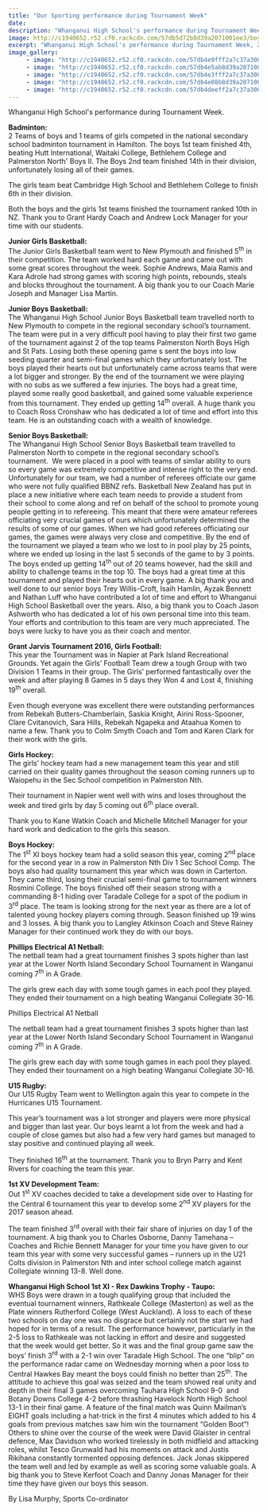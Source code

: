 ```yaml
---
title: "Our Sporting performance during Tournament Week"
date: 
description: "Whanganui High School's performance during Tournament Week, 29 August > 2 September 2016."
image: http://c1940652.r52.cf0.rackcdn.com/57db5d72b8d39a2071001ee3/boys-hockey-(003).jpg
excerpt: "Whanganui High School's performance during Tournament Week, 29 August > 2 September 2016."
image_gallery:
     - image: "http://c1940652.r52.cf0.rackcdn.com/57db4e9fff2a7c37a3000325/5th-Team-photo-hoodies.jpg"
     - image: "http://c1940652.r52.cf0.rackcdn.com/57db4e5ab8d39a2071001ee1/junior-bball-(003).jpg"
     - image: "http://c1940652.r52.cf0.rackcdn.com/57db4e3fff2a7c37a3000323/senior-bball-(003).jpg"
     - image: "http://c1940652.r52.cf0.rackcdn.com/57db4e08b8d39a2071001edf/boys-hockey-(003).jpg"
     - image: "http://c1940652.r52.cf0.rackcdn.com/57db4deeff2a7c37a3000321/senior-netball-(003).jpg"
---
```


<p>Whanganui High School's performance during Tournament Week.</p>
<p><strong>Badminton:</strong> <br />2 Teams of boys and 1 teams of girls competed in the national secondary school badminton tournament in Hamilton. The boys 1st team finished 4th, beating Hutt International, Waitaki College, Bethlehem College and Palmerston North' Boys II. The Boys 2nd team finished 14th in their division, unfortunately losing all of their games.</p>
<p>The girls team beat Cambridge High School and Bethlehem College to finish 6th in their division.</p>
<p>Both the boys and the girls 1st teams finished the tournament ranked 10th in NZ. Thank you to Grant Hardy Coach and Andrew Lock Manager for your time with our students.</p>
<p><strong>Junior Girls Basketball:<br /></strong>The Junior Girls Basketball team went to New Plymouth and finished 5<sup>th</sup>&nbsp;in their competition. The team worked hard each game and came out with some great scores throughout the week. Sophie Andrews, Maia Ramis and Kara Adrole had strong games with scoring high points, rebounds, steals and blocks throughout the tournament. A big thank you to our Coach Marie Joseph and Manager Lisa Martin.</p>
<p><strong>Junior Boys Basketball:</strong><br />The Whanganui High School Junior Boys Basketball team travelled north to New Plymouth to compete in the regional secondary school&rsquo;s tournament. The team were put in a very difficult pool having to play their first two game of the tournament against 2 of the top teams Palmerston North Boys High and St Pats. Losing both these opening game s sent the boys into low seeding quarter and semi-final games which they unfortunately lost. The boys played their hearts out but unfortunately came across teams that were a lot bigger and stronger. By the end of the tournament we were playing with no subs as we suffered a few injuries. The boys had a great time, played some really good basketball, and gained some valuable experience from this tournament. They ended up getting 14<sup>th</sup> overall. A huge thank you to Coach Ross Cronshaw who has dedicated a lot of time and effort into this team. He is an outstanding coach with a wealth of knowledge.&nbsp;</p>
<p><strong>Senior Boys Basketball:<br /></strong>The Whanganui High School Senior Boys Basketball team travelled to Palmerston North to compete in the regional secondary school&rsquo;s tournament.&nbsp; We were placed in a pool with teams of similar ability to ours so every game was extremely competitive and intense right to the very end. Unfortunately for our team, we had a number of referees officiate our game who were not fully qualified BBNZ refs. Basketball New Zealand has put in place a new initiative where each team needs to provide a student from their school to come along and ref on behalf of the school to promote young people getting in to refereeing. This meant that there were amateur referees officiating very crucial games of ours which unfortunately determined the results of some of our games. When we had good referees officiating our games, the games were always very close and competitive. By the end of the tournament we played a team who we lost to in pool play by 25 points, where we ended up losing in the last 5 seconds of the game to by 3 points. The boys ended up getting 14<sup>th</sup> out of 20 teams however, had the skill and ability to challenge teams in the top 10. The boys had a great time at this tournament and played their hearts out in every game. A big thank you and well done to our senior boys Trey Willis-Croft, Isaih Hamlin, Ayzak Bennett and Nathan Luff who have contributed a lot of time and effort to Whanganui High School Basketball over the years. Also, a big thank you to Coach Jason Ashworth who has dedicated a lot of his own personal time into this team. Your efforts and contribution to this team are very much appreciated. The boys were lucky to have you as their coach and mentor. &nbsp;&nbsp;</p>
<p><strong>Grant Jarvis Tournament 2016, Girls Football:<br /></strong>This year the Tournament was in Napier at Park Island Recreational Grounds. Yet again the Girls&rsquo; Football Team drew a tough Group with two Division 1 Teams in their group. The Girls&rsquo; performed fantastically over the week and after playing 8 Games in 5 days they Won 4 and Lost 4, finishing 19<sup>th</sup> overall.</p>
<p>Even though everyone was excellent there were outstanding performances from Rebekah Butters-Chamberlain, Saskia Knight, Airini Ross-Spooner, Clare Cvitanovich, Sara Hills, Rebekah Ngapeka and Ataahua Komen to name a few. Thank you to Colm Smyth Coach and Tom and Karen Clark for their work with the girls.</p>
<p><strong>Girls Hockey:<br /></strong>The girls&rsquo; hockey team had a new management team this year and still carried on their quality games throughout the season coming runners up to Waiopehu in the Sec School competition in Palmerston Nth.</p>
<p>Their tournament in Napier went well with wins and loses throughout the week and tired girls by day 5 coming out 6<sup>th</sup>&nbsp;place overall.</p>
<p>Thank you to Kane Watkin Coach and Michelle Mitchell Manager for your hard work and dedication to the girls this season.</p>
<p><strong>Boys Hockey:<br /></strong><span>The 1</span><sup>st</sup><span>&nbsp;XI boys hockey team had a solid season this year, coming 2</span><sup>nd</sup><span>&nbsp;place for the second year in a row in Palmerston Nth Div 1 Sec School Comp. The boys also had quality tournament this year which was down in Carterton. They came third, losing their crucial semi-final game to tournament winners Rosmini College. The boys finished off their season strong with a commanding 8-1 hiding over Taradale College for a spot of the podium in 3</span><sup>rd</sup><span>&nbsp;place. The team is looking strong for the next year as there are a lot of talented young hockey players coming through. Season finished up 19 wins and 3 losses. A big thank you to Langley Atkinson Coach and Steve Rainey Manager for their continued work they do with our boys.</span></p>
<p><strong>Phillips Electrical A1 Netball:<br /></strong>The netball team had a great tournament finishes 3 spots higher than last year at the Lower North Island Secondary School Tournament in Wanganui coming 7<sup>th</sup> in A Grade.</p>
<p>The girls grew each day with some tough games in each pool they played. They ended their tournament on a high beating Wanganui Collegiate 30-16.&nbsp;</p>
<p>Phillips Electrical A1 Netball</p>
<p>The netball team had a great tournament finishes 3 spots higher than last year at the Lower North Island Secondary School Tournament in Wanganui coming 7<sup>th</sup> in A Grade.</p>
<p>The girls grew each day with some tough games in each pool they played. They ended their tournament on a high beating Wanganui Collegiate 30-16.&nbsp;</p>
<p><strong>U15 Rugby:<br /></strong>Our U15 Rugby Team went to Wellington again this year to compete in the Hurricanes U15 Tournament.</p>
<p>This year&rsquo;s tournament was a lot stronger and players were more physical and bigger than last year. Our boys learnt a lot from the week and had a couple of close games but also had a few very hard games but managed to stay positive and continued playing all week.</p>
<p>They finished 16<sup>th</sup> at the tournament. Thank you to Bryn Parry and Kent Rivers for coaching the team this year.&nbsp;</p>
<p><strong>1st XV Development Team:<br /></strong>Out 1<sup>st</sup> XV coaches decided to take a development side over to Hasting for the Central 6 tournament this year to develop some 2<sup>nd</sup> XV players for the 2017 season ahead.</p>
<p>The team finished 3<sup>rd</sup> overall with their fair share of injuries on day 1 of the tournament. A big thank you to Charles Osborne, Danny Tamehana &ndash; Coaches and Richie Bennett Manager for your time you have given to our team this year with some very successful&nbsp;games &ndash; runners up in the U21 Colts division in Palmerston Nth and inter school college match against Collegiate winning 13-8. Well done. &nbsp;</p>
<p><strong>Whanganui High School 1st XI - Rex Dawkins Trophy - Taupo:<br /></strong>WHS Boys were drawn in a tough qualifying group that included the eventual tournament winners, Rathkeale College (Masterton) as well as the Plate winners Rutherford College (West Auckland). A loss to each of these two schools on day one was no disgrace but certainly not the start we had hoped for in terms of a result. The performance however, particularly in the 2-5 loss to Rathkeale was not lacking in effort and desire and suggested that the week would get better. So it was and the final group game saw the boys&rsquo; finish 3<sup>rd</sup> with a 2-1 win over Taradale High School. The one &ldquo;blip&rdquo; on the performance radar came on Wednesday morning when a poor loss to Central Hawkes Bay meant the boys could finish no better than 25<sup>th</sup>. The attitude to achieve this goal was seized and the team showed real unity and depth in their final 3 games overcoming Tauhara High School 9-0&nbsp; and Botany Downs College 4-2 before thrashing Havelock North High School 13-1 in their final game. A feature of the final match was Quinn Mailman&rsquo;s EIGHT goals including a hat-trick in the first 4 minutes which added to his 4 goals from previous matches saw him win the tournament &ldquo;Golden Boot&rdquo;! Others to shine over the course of the week were David Glaister in central defence, Max Davidson who worked tirelessly in both midfield and attacking roles, whilst Tesco Grunwald had his moments on attack and Justis Rikihana&nbsp;constantly tormented opposing defences. Jack Jonas skippered the team well and led by example as well as scoring some valuable goals. A big thank you to Steve Kerfoot Coach and Danny Jonas Manager for their time they have given our boys this season.&nbsp;</p>
<p>By Lisa Murphy, Sports Co-ordinator</p>

